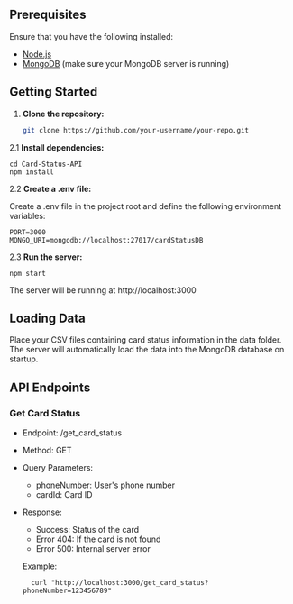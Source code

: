 ## Prerequisites

Ensure that you have the following installed:

- [Node.js](https://nodejs.org/)
- [MongoDB](https://www.mongodb.com/) (make sure your MongoDB server is running)

## Getting Started

1. **Clone the repository:**

   ```bash
   git clone https://github.com/your-username/your-repo.git

2.1 **Install dependencies:**

    
    cd Card-Status-API
    npm install

2.2 **Create a .env file:**

Create a .env file in the project root and define the following environment variables:

    PORT=3000
    MONGO_URI=mongodb://localhost:27017/cardStatusDB

2.3 **Run the server:**

    npm start
The server will be running at http://localhost:3000


## Loading Data
    
Place your CSV files containing card status information in the data folder. The server will automatically load the data into the MongoDB database on startup.

## API Endpoints

### Get Card Status

- Endpoint: /get_card_status
- Method: GET
- Query Parameters:
    - phoneNumber: User's phone number
    - cardId: Card ID
- Response:
    - Success: Status of the card
    - Error 404: If the card is not found
    - Error 500: Internal server error

    Example:
        
        curl "http://localhost:3000/get_card_status?phoneNumber=123456789"
